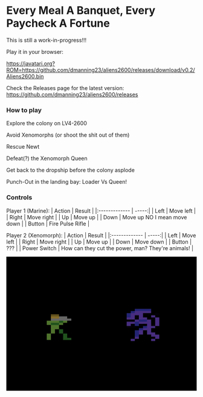 # Every Meal A Banquet, Every Paycheck A Fortune

This is still a work-in-progress!!!

Play it in your browser:

https://javatari.org?ROM=https://github.com/dmanning23/aliens2600/releases/download/v0.2/Aliens2600.bin

Check the Releases page for the latest version:
https://github.com/dmanning23/aliens2600/releases

### How to play

Explore the colony on LV4-2600

Avoid Xenomorphs (or shoot the shit out of them)

Rescue Newt

Defeat(?) the Xenomorph Queen

Get back to the dropship before the colony asplode

Punch-Out in the landing bay: Loader Vs Queen!


### Controls

Player 1 (Marine):
| Action        | Result  |
|:------------- | -----:|
| Left      | Move left |
| Right      | Move right |
| Up      | Move up |
| Down      | Move up NO I mean move down |
| Button | Fire Pulse Rifle |

Player 2 (Xenomorph):
| Action        | Result  |
|:------------- | -----:|
| Left      | Move left |
| Right      | Move right |
| Up      | Move up |
| Down      | Move down |
| Button | ??? |
| Power Switch | How can they cut the power, man? They're animals! |

[![Play Xenomorphs in your browser](Screenshot.png)](https://javatari.org?ROM=https://github.com/dmanning23/aliens2600/releases/download/v0.2/Aliens2600.bin)
